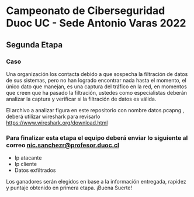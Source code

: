 # Campeonato de Ciberseguridad Duoc UC - Sede Antonio Varas 2022

## Segunda Etapa

### Caso

Una organización los contacta debido a que sospecha la filtración de datos de sus sistemas, pero no han logrado encontrar nada hasta el momento, el único dato que manejan, es una captura del tráfico en la red, en momentos que creen que ha pasado la filtración, ustedes como especialistas deberán analizar la captura y verificar si la filtración de datos es válida.

El archivo a analizar figura en este repositorio con nombre datos.pcapng , deberá utilizar wireshark para revisarlo https://www.wireshark.org/download.html

### Para finalizar esta etapa el equipo deberá enviar lo siguiente al correo nic.sanchezr@profesor.duoc.cl

- Ip atacante
- Ip cliente
- Datos exfiltrados

Los ganadores serán elegidos en base a la información entregada, rapidez y puntaje obtenido en primera etapa.
¡Buena Suerte!
